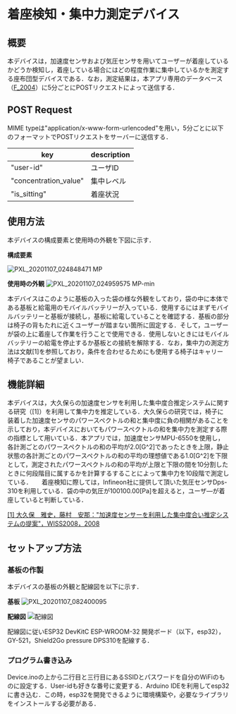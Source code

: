 # 着座検知・集中力測定デバイス
## 概要
本デバイスは，加速度センサおよび気圧センサを用いてユーザーが着座しているかどうか検知し，着座している場合にはどの程度作業に集中しているかを測定する座布団型デバイスである．なお，測定結果は，本アプリ専用のデータベース（[F_2004](https://github.com/jphacks/F_2004)）に5分ごとにPOSTリクエストによって送信する．

## POST Request
MIME typeは"application/x-www-form-urlencoded"を用い，5分ごとに以下のフォーマットでPOSTリクエストをサーバーに送信する．

| key | description |
| ------------- | ------------- |
| "user-id"  | ユーザID |
| "concentration_value"  | 集中レベル |
| "is_sitting"  | 着座状況 |

## 使用方法
本デバイスの構成要素と使用時の外観を下図に示す．
 
 **構成要素**
 
 ![PXL_20201107_024848471 MP](https://user-images.githubusercontent.com/50434558/98436210-ff3e3580-211c-11eb-91fd-ee13ac795378.jpg)
 
 **使用時の外観**
 ![PXL_20201107_024959575 MP-min](https://user-images.githubusercontent.com/50434558/98436293-a28f4a80-211d-11eb-8fc8-489697d8894f.jpg)

本デバイスはこのように基板の入った袋の様な外観をしており，袋の中に本体である基板と給電用のモバイルバッテリーが入っている．使用するにはまずモバイルバッテリーと基板が接続し，基板に給電していることを確認する．基板の部分は椅子の背もたれに近くユーザーが踏まない箇所に固定する．そして，ユーザーが袋の上に着座して作業を行うことで使用できる．使用しないときにはモバイルバッテリーの給電を停止するか基板との接続を解除する．なお，集中力の測定方法は文献[1]を参照しており，条件を合わせるためにも使用する椅子はキャリー椅子であることが望ましい．
　
## 機能詳細
本デバイスは，大久保らの加速度センサを利用した集中度合推定システムに関する研究（[1]）を利用して集中力を推定している．大久保らの研究では，椅子に装着した加速度センサのパワースペクトルの和と集中度に負の相関があることを示しており，本デバイスにおいてもパワースペクトルの和を集中力を測定する際の指標として用いている．本アプリでは，加速度センサMPU-6550を使用し，各計測ごとのパワースペクトルの和の平均が2.0[G^2]であったときを上限，静止状態の各計測ごとのパワースペクトルの和の平均の理想値である1.0[G^2]を下限として，測定されたパワースペクトルの和の平均が上限と下限の間を10分割したときに何段階目に属するかを計算するすることによって集中力を10段階で測定している．
　
着座検知に際しては，Infineon社に提供して頂いた気圧センサDps-310を利用している．袋の中の気圧が100100.00[Pa]を超えると，ユーザ―が着座していると判断している．

[[1] 大久保　雅史，藤村　安那："加速度センサーを利用した集中度合い推定システムの提案"，WISS2008，2008](http://www.wiss.org/WISS2008Proceedings/posters/paper0038.pdf)

## セットアップ方法
### 基板の作製
本デバイスの基板の外観と配線図を以下に示す．
 
 **基板**
 ![PXL_20201107_082400095](https://user-images.githubusercontent.com/50434558/98436373-20ebec80-211e-11eb-83d4-3f29759b0ab6.jpg)

 **配線図**
 ![配線図](https://user-images.githubusercontent.com/50434558/98437266-39f79c00-2124-11eb-94aa-d2594b407a95.jpg)
 
配線図に従いESP32 DevKitC ESP-WROOM-32 開発ボード（以下，esp32），GY-521，Shield2Go pressure DPS310を配線する．

### プログラム書き込み
Device.inoの上から二行目と三行目にあるSSIDとパスワードを自分のWiFiのものに設定する．User-idも好きな番号に変更する．Arduino IDEを利用してesp32に書き込む．この時，esp32を開発できるように環境構築や，必要なライブラリをインストールする必要がある．




